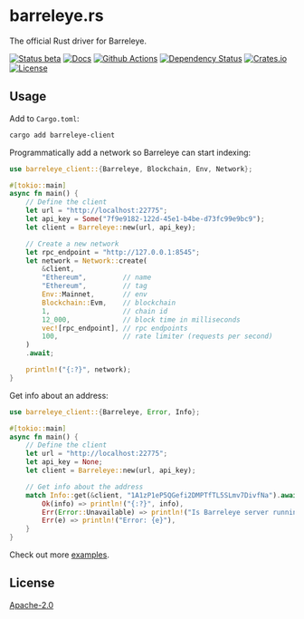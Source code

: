 # barreleye.rs

The official Rust driver for Barreleye.

[![Status beta](https://img.shields.io/badge/status-beta-ff69b4.svg?style=flat-square)](https://github.com/barreleye/barreleye.rs)
[![Docs](https://img.shields.io/badge/docs-view-44cc11.svg?style=flat-square)](https://docs.rs/crate/barreleye-client/latest)
[![Github Actions](https://img.shields.io/github/actions/workflow/status/barreleye/barreleye.rs/tests.yml?style=flat-square)](https://github.com/barreleye/barreleye.rs/actions)
[![Dependency Status](https://deps.rs/repo/github/barreleye/barreleye.rs/status.svg?style=flat-square)](https://deps.rs/repo/github/barreleye/barreleye.rs)
[![Crates.io](https://img.shields.io/crates/v/barreleye-client?color=brightgreen&style=flat-square)](https://crates.io/crates/barreleye-client)
[![License](https://img.shields.io/badge/license-Apache_License_2.0-9cf.svg?style=flat-square)](https://github.com/barreleye/barreleye.rs)

## Usage

Add to `Cargo.toml`:

```bash
cargo add barreleye-client
```

Programmatically add a network so Barreleye can start indexing:

```rust
use barreleye_client::{Barreleye, Blockchain, Env, Network};

#[tokio::main]
async fn main() {
	// Define the client
	let url = "http://localhost:22775";
	let api_key = Some("7f9e9182-122d-45e1-b4be-d73fc99e9bc9");
	let client = Barreleye::new(url, api_key);

	// Create a new network
	let rpc_endpoint = "http://127.0.0.1:8545";
	let network = Network::create(
		&client,
		"Ethereum",         // name
		"Ethereum",         // tag
		Env::Mainnet,       // env
		Blockchain::Evm,    // blockchain
		1,                  // chain id
		12_000,             // block time in milliseconds
		vec![rpc_endpoint], // rpc endpoints
		100,                // rate limiter (requests per second)
	)
	.await;

	println!("{:?}", network);
}

```

Get info about an address:

```rust
use barreleye_client::{Barreleye, Error, Info};

#[tokio::main]
async fn main() {
	// Define the client
	let url = "http://localhost:22775";
	let api_key = None;
	let client = Barreleye::new(url, api_key);

	// Get info about the address
	match Info::get(&client, "1A1zP1eP5QGefi2DMPTfTL5SLmv7DivfNa").await {
		Ok(info) => println!("{:?}", info),
		Err(Error::Unavailable) => println!("Is Barreleye server running?"),
		Err(e) => println!("Error: {e}"),
	}
}
```

Check out more [examples](/examples).

## License

[Apache-2.0](/LICENSE)